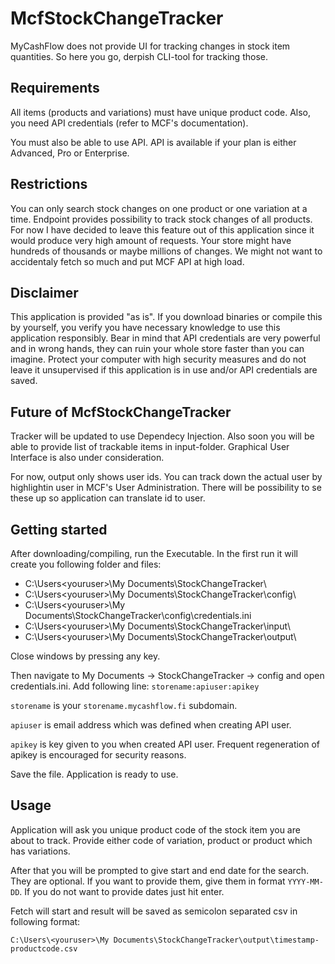 # McfStockChangeTracker

MyCashFlow does not provide UI for tracking changes in stock item quantities. So here you go, derpish CLI-tool for tracking those.

## Requirements

All items (products and variations) must have unique product code. Also, you need API credentials (refer to MCF's documentation).

You must also be able to use API. API is available if your plan is either Advanced, Pro or Enterprise.

## Restrictions

You can only search stock changes on one product or one variation at a time. Endpoint provides possibility to track stock changes of all products. For now I have decided to leave this feature out of this application since it would produce very high amount of requests. Your store might have hundreds of thousands or maybe millions of changes. We might not want to accidentaly fetch so much and put MCF API at high load.

## Disclaimer

This application is provided "as is". If you download binaries or compile this by yourself, you verify you have necessary knowledge to use this application responsibly. Bear in mind that API credentials are very powerful and in wrong hands, they can ruin your whole store faster than you can imagine. Protect your computer with high security measures and do not leave it unsupervised if this application is in use and/or API credentials are saved.

## Future of McfStockChangeTracker

Tracker will be updated to use Dependecy Injection. Also soon you will be able to provide list of trackable items in input-folder. Graphical User Interface is also under consideration.

For now, output only shows user ids. You can track down the actual user by highlightin user in MCF's User Administration. There will be possibility to se these up so application can translate id to user.

## Getting started

After downloading/compiling, run the Executable. In the first run it will create you following folder and files:
* C:\Users\<youruser>\My Documents\StockChangeTracker\
* C:\Users\<youruser>\My Documents\StockChangeTracker\config\
* C:\Users\<youruser>\My Documents\StockChangeTracker\config\credentials.ini
* C:\Users\<youruser>\My Documents\StockChangeTracker\input\
* C:\Users\<youruser>\My Documents\StockChangeTracker\output\

Close windows by pressing any key.

Then navigate to My Documents -> StockChangeTracker -> config and open credentials.ini. Add following line:
`storename:apiuser:apikey`

`storename` is your `storename.mycashflow.fi` subdomain.

`apiuser` is email address which was defined when creating API user.

`apikey` is key given to you when created API user. Frequent regeneration of apikey is encouraged for security reasons.

Save the file. Application is ready to use.

## Usage

Application will ask you unique product code of the stock item you are about to track. Provide either code of variation, product or product which has variations.

After that you will be prompted to give start and end date for the search. They are optional. If you want to provide them, give them in format `YYYY-MM-DD`. If you do not want to provide dates just hit enter.

Fetch will start and result will be saved as semicolon separated csv in following format:

`C:\Users\<youruser>\My Documents\StockChangeTracker\output\timestamp-productcode.csv`

